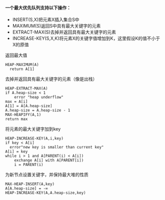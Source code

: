 #### 一个最大优先队列支持以下操作：
- INSERT(S,X)把元素X插入集合S中   
- MAXIMUM(S)返回S中具有最大关键字的元素   
- EXTRACT-MAX(S)去掉并返回具有最大关键字的元素   
- INCREASE-KEY(S,X,K)将元素X的关键字值增加到K，这里假设K的值不小于X的原值

返回最大值
```
HEAP-MAXIMUM(A)
  return A[1]
```

去掉并返回具有最大关键字的元素（像是出栈）
```
HEAP-EXTRACT-MAX(A)
if A.heap-size < 1
    error "heap underflow"
max = A[i]
A[1] = A[A.heap-size]
A.heap-size = A.heap-size - 1
MAX-HEAPIFY(A,1)
return max
```

将元素的最大关键字加到key
```
HEAP-INCREASE-KEY(A,i,key)
if key < A[i]
  error"new key is smaller than current key"
A[i] = key
while i > 1 and A[PARENT(i) < A[i])
    exchange A[i] with A[PARENT[i])
    i = PARENT(i)
```

为新节点设置关键字，并保持最大堆的性质
```
MAX-HEAP-INSERT(A,key)
A[A.heap-size] = -∞
HEAP-INCREASE-KEY(A,A.heap-size,key)
```
